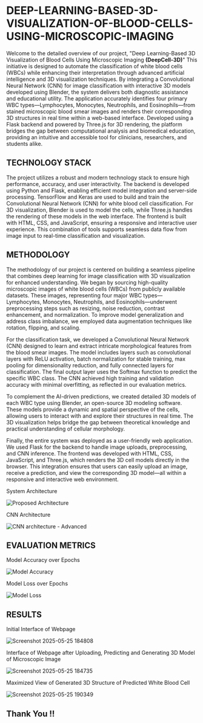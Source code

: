 # DEEP-LEARNING-BASED-3D-VISUALIZATION-OF-BLOOD-CELLS-USING-MICROSCOPIC-IMAGING

Welcome to the detailed overview of our project, "Deep Learning-Based 3D Visualization of Blood Cells Using Microscopic Imaging **(DeepCell-3D)**" This initiative is designed to automate the classification of white blood cells (WBCs) while enhancing their interpretation through advanced artificial intelligence and 3D visualization techniques. By integrating a Convolutional Neural Network (CNN) for image classification with interactive 3D models developed using Blender, the system delivers both diagnostic assistance and educational utility. The application accurately identifies four primary WBC types—Lymphocytes, Monocytes, Neutrophils, and Eosinophils—from stained microscopic blood smear images and renders their corresponding 3D structures in real time within a web-based interface. Developed using a Flask backend and powered by Three.js for 3D rendering, the platform bridges the gap between computational analysis and biomedical education, providing an intuitive and accessible tool for clinicians, researchers, and students alike.

## TECHNOLOGY STACK
The project utilizes a robust and modern technology stack to ensure high performance, accuracy, and user interactivity. The backend is developed using Python and Flask, enabling efficient model integration and server-side processing. TensorFlow and Keras are used to build and train the Convolutional Neural Network (CNN) for white blood cell classification. For 3D visualization, Blender is used to model the cells, while Three.js handles the rendering of these models in the web interface. The frontend is built with HTML, CSS, and JavaScript, ensuring a responsive and interactive user experience. This combination of tools supports seamless data flow from image input to real-time classification and visualization.

## METHODOLOGY
The methodology of our project is centered on building a seamless pipeline that combines deep learning for image classification with 3D visualization for enhanced understanding. We began by sourcing high-quality microscopic images of white blood cells (WBCs) from publicly available datasets. These images, representing four major WBC types—Lymphocytes, Monocytes, Neutrophils, and Eosinophils—underwent preprocessing steps such as resizing, noise reduction, contrast enhancement, and normalization. To improve model generalization and address class imbalance, we employed data augmentation techniques like rotation, flipping, and scaling.

For the classification task, we developed a Convolutional Neural Network (CNN) designed to learn and extract intricate morphological features from the blood smear images. The model includes layers such as convolutional layers with ReLU activation, batch normalization for stable training, max pooling for dimensionality reduction, and fully connected layers for classification. The final output layer uses the Softmax function to predict the specific WBC class. The CNN achieved high training and validation accuracy with minimal overfitting, as reflected in our evaluation metrics.

To complement the AI-driven predictions, we created detailed 3D models of each WBC type using Blender, an open-source 3D modeling software. These models provide a dynamic and spatial perspective of the cells, allowing users to interact with and explore their structures in real time. The 3D visualization helps bridge the gap between theoretical knowledge and practical understanding of cellular morphology.

Finally, the entire system was deployed as a user-friendly web application. We used Flask for the backend to handle image uploads, preprocessing, and CNN inference. The frontend was developed with HTML, CSS, JavaScript, and Three.js, which renders the 3D cell models directly in the browser. This integration ensures that users can easily upload an image, receive a prediction, and view the corresponding 3D model—all within a responsive and interactive web environment.

System Architecture

![Proposed Architecture](https://github.com/user-attachments/assets/87f0b716-f488-44a8-a915-7aac0fe52069)

CNN Architecture

![CNN architecture - Advanced](https://github.com/user-attachments/assets/c2eac7bc-2c96-4116-b15d-e8a617244bd7)

## EVALUATION METRICS

Model Accuracy over Epochs

![Model Accuracy](https://github.com/user-attachments/assets/bb75d54b-4fe1-4db9-8323-11eeb339f989)

Model Loss over Epochs

![Model Loss](https://github.com/user-attachments/assets/8d433a0f-3081-46fa-bd93-8d78ef417a5d)

## RESULTS

Initial Interface of Webpage 

![Screenshot 2025-05-25 184808](https://github.com/user-attachments/assets/b71f5167-a4ed-4f60-8337-c981aec09b4c)

Interface of Webpage after Uploading, Predicting and Generating 3D Model of Microscopic Image

![Screenshot 2025-05-25 184735](https://github.com/user-attachments/assets/70d6dd3d-3112-4ac9-8f9c-0d28be4eb2cb)

Maximized View of Generated 3D Structure of Predicted White Blood Cell

![Screenshot 2025-05-25 190349](https://github.com/user-attachments/assets/15749651-9ac5-4e2d-9994-ba208d3d24fc)

## Thank You !!











